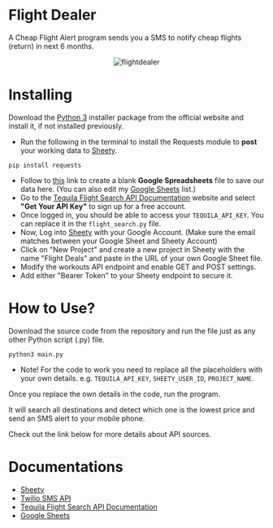 # Flight Dealer

A Cheap Flight Alert program sends you a SMS to notify cheap flights (return) in next 6 months.

<p align="center">
  <img src="https://i.ibb.co/k5D0rky/flight-dealer.png" alt="flightdealer"/>
</p>

# Installing
Download the [Python 3](https://python.org) installer package from the official website and install it, if not installed previously.

* Run the following in the terminal to install the Requests module to **post** your working data to [Sheety](https://sheety.co/).
```
pip install requests
```

* Follow to [this](https://docs.google.com/spreadsheets/) link to create a blank **Google Spreadsheets** file to save our data here. (You can also edit my [Google Sheets]() list.)
* Go to the [Tequila Flight Search API Documentation](https://tequila.kiwi.com/portal/docs/tequila_api) website and select **"Get Your API Key"** to sign up for a free account. 
* Once logged in, you should be able to access your ```TEQUILA_API_KEY```. You can replace it in the ```flight_search.py``` file.
* Now, Log into [Sheety](https://sheety.co/) with your Google Account. (Make sure the email matches between your Google Sheet and Sheety Account)
* Click on "New Project" and create a new project in Sheety with the name "Flight Deals" and paste in the URL of your own Google Sheet file.
* Modify the workouts API endpoint and enable GET and POST settings.
* Add either "Bearer Token" to your Sheety endpoint to secure it. 

# How to Use?

Download the source code from the repository and run the file just as any other Python script (.py) file.
```
python3 main.py
```
* Note! For the code to work you need to replace all the placeholders with your own details. e.g. ```TEQUILA_API_KEY```, ```SHEETY_USER_ID```, ```PROJECT_NAME```.

Once you replace the own details in the code, run the program.

It will search all destinations and detect which one is the lowest price and send an SMS alert to your mobile phone.

Check out the link below for more details about API sources.


# Documentations

* [Sheety](https://sheety.co/)
* [Twilio SMS API](https://www.twilio.com/docs/sms)
* [Tequila Flight Search API Documentation](https://tequila.kiwi.com/portal/docs/tequila_api)
* [Google Sheets](https://docs.google.com)

